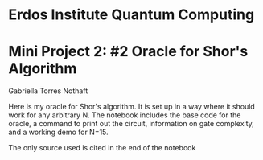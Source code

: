 # Erdos Institute Quantum Computing

# Mini Project 2: #2 Oracle for Shor's Algorithm

Gabriella Torres Nothaft

Here is my oracle for Shor's algorithm. It is set up in a way where it should work for any arbitrary N. The notebook includes the base code for the oracle, a command to print out the circuit, information on gate complexity, and a working demo for N=15.

The only source used is cited in the end of the notebook
